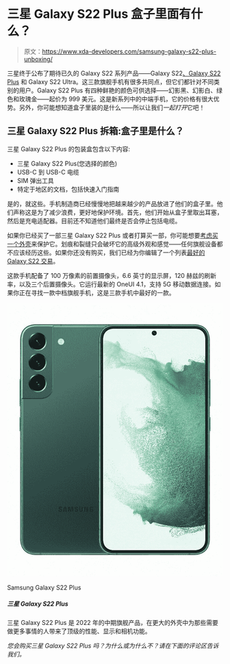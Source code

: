 # 三星 Galaxy S22 Plus 盒子里面有什么？

> 原文：<https://www.xda-developers.com/samsung-galaxy-s22-plus-unboxing/>

三星终于公布了期待已久的 Galaxy S22 系列产品——Galaxy S22[、Galaxy S22 Plus](https://www.xda-developers.com/samsung-galaxy-s22-hands-on/) 和 Galaxy S22 Ultra。这三款旗舰手机有很多共同点，但它们都针对不同类别的用户。Galaxy S22 Plus 有四种鲜艳的颜色可供选择——幻影黑、幻影白、绿色和玫瑰金——起价为 999 美元。这是新系列中的中端手机，它的价格有很大优势。另外，你可能想知道盒子里装的是什么——所以让我们*一起打开*它吧！

## 三星 Galaxy S22 Plus 拆箱:盒子里是什么？

三星 Galaxy S22 Plus 的包装盒包含以下内容:

*   三星 Galaxy S22 Plus(您选择的颜色)
*   USB-C 到 USB-C 电缆
*   SIM 弹出工具
*   特定于地区的文档，包括快速入门指南

是的，就这些。手机制造商已经慢慢地把越来越少的产品放进了他们的盒子里。他们声称这是为了减少浪费，更好地保护环境。首先，他们开始从盒子里取出耳塞，然后是充电适配器。目前还不知道他们最终是否会停止包括电缆。

如果你已经买了一部三星 Galaxy S22 Plus 或者打算买一部，你可能想要[考虑买一个外壳](https://www.xda-developers.com/best-samsung-galaxy-s22-plus-cases/)来保护它。划痕和裂缝只会破坏它的高级外观和感觉——任何旗舰设备都不应该经历这些。如果你还没有购买，我们已经为你编辑了一个列表[最好的 Galaxy S22 交易](https://www.xda-developers.com/best-samsung-galaxy-s22-deals/)。

这款手机配备了 100 万像素的前置摄像头，6.6 英寸的显示屏，120 赫兹的刷新率，以及三个后置摄像头。它运行最新的 OneUI 4.1，支持 5G 移动数据连接。如果你正在寻找一款中档旗舰手机，这是三款手机中最好的一款。

 <picture>![The Samsung Galaxy S22 Plus is the mid flagship of the company's 2022 lineup, bringing over top of the line performance, display, and camera capabilities. It runs One UI 4.1 (based on Android 12).](img/3659da736120e268168547df64b37aba.png)</picture> 

Samsung Galaxy S22 Plus

##### 三星 Galaxy S22 Plus

三星 Galaxy S22 Plus 是 2022 年的中期旗舰产品，在更大的外壳中为那些需要做更多事情的人带来了顶级的性能、显示和相机功能。

*您会购买三星 Galaxy S22 Plus 吗？为什么或为什么不？请在下面的评论区告诉我们。*